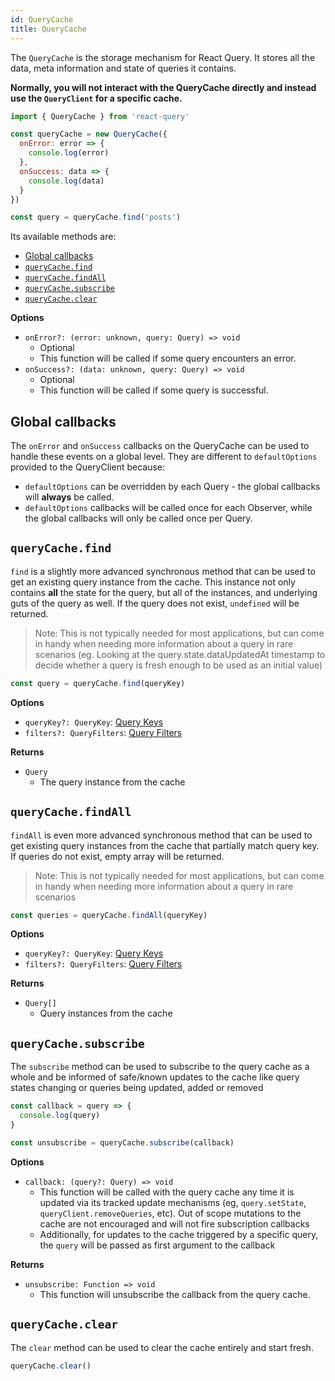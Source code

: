 ```yaml
---
id: QueryCache
title: QueryCache
---
```


The `QueryCache` is the storage mechanism for React Query. It stores all the data, meta information and state of queries it contains.

**Normally, you will not interact with the QueryCache directly and instead use the `QueryClient` for a specific cache.**

```js
import { QueryCache } from 'react-query'

const queryCache = new QueryCache({
  onError: error => {
    console.log(error)
  },
  onSuccess: data => {
    console.log(data)
  }
})

const query = queryCache.find('posts')
```

Its available methods are:

- [Global callbacks](#global-callbacks)
- [`queryCache.find`](#querycachefind)
- [`queryCache.findAll`](#querycachefindall)
- [`queryCache.subscribe`](#querycachesubscribe)
- [`queryCache.clear`](#querycacheclear)

**Options**

- `onError?: (error: unknown, query: Query) => void`
  - Optional
  - This function will be called if some query encounters an error.
- `onSuccess?: (data: unknown, query: Query) => void`
  - Optional
  - This function will be called if some query is successful.

## Global callbacks

The `onError` and `onSuccess` callbacks on the QueryCache can be used to handle these events on a global level. They are different to `defaultOptions` provided to the QueryClient because:
- `defaultOptions` can be overridden by each Query - the global callbacks will **always** be called.
- `defaultOptions` callbacks will be called once for each Observer, while the global callbacks will only be called once per Query.

## `queryCache.find`

`find` is a slightly more advanced synchronous method that can be used to get an existing query instance from the cache. This instance not only contains **all** the state for the query, but all of the instances, and underlying guts of the query as well. If the query does not exist, `undefined` will be returned.

> Note: This is not typically needed for most applications, but can come in handy when needing more information about a query in rare scenarios (eg. Looking at the query.state.dataUpdatedAt timestamp to decide whether a query is fresh enough to be used as an initial value)

```js
const query = queryCache.find(queryKey)
```

**Options**

- `queryKey?: QueryKey`: [Query Keys](../guides&concepts/query-keys)
- `filters?: QueryFilters`: [Query Filters](../guides&concepts/filters.md)

**Returns**

- `Query`
  - The query instance from the cache

## `queryCache.findAll`

`findAll` is even more advanced synchronous method that can be used to get existing query instances from the cache that partially match query key. If queries do not exist, empty array will be returned.

> Note: This is not typically needed for most applications, but can come in handy when needing more information about a query in rare scenarios

```js
const queries = queryCache.findAll(queryKey)
```

**Options**

- `queryKey?: QueryKey`: [Query Keys](../guides&concepts/query-keys)
- `filters?: QueryFilters`: [Query Filters](../guides&concepts/filters.md)

**Returns**

- `Query[]`
  - Query instances from the cache

## `queryCache.subscribe`

The `subscribe` method can be used to subscribe to the query cache as a whole and be informed of safe/known updates to the cache like query states changing or queries being updated, added or removed

```js
const callback = query => {
  console.log(query)
}

const unsubscribe = queryCache.subscribe(callback)
```

**Options**

- `callback: (query?: Query) => void`
  - This function will be called with the query cache any time it is updated via its tracked update mechanisms (eg, `query.setState`, `queryClient.removeQueries`, etc). Out of scope mutations to the cache are not encouraged and will not fire subscription callbacks
  - Additionally, for updates to the cache triggered by a specific query, the `query` will be passed as first argument to the callback

**Returns**

- `unsubscribe: Function => void`
  - This function will unsubscribe the callback from the query cache.

## `queryCache.clear`

The `clear` method can be used to clear the cache entirely and start fresh.

```js
queryCache.clear()
```
